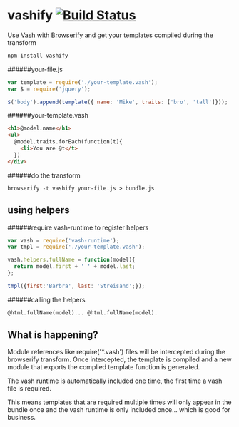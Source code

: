 vashify [![Build Status](https://travis-ci.org/chevett/vashify.png)](https://travis-ci.org/chevett/vashify)
=======

Use [Vash](https://github.com/kirbysayshi/vash) with [Browserify](https://github.com/substack/node-browserify) and get your templates compiled during the transform
````js
npm install vashify
````
######your-file.js
````js
var template = require('./your-template.vash');
var $ = require('jquery');

$('body').append(template({ name: 'Mike', traits: ['bro', 'tall']}));
````
######your-template.vash
```html
<h1>@model.name</h1>
<ul>
  @model.traits.forEach(function(t){ 
    <li>You are @t</t>
  })
</div>
````
######do the transform
````
browserify -t vashify your-file.js > bundle.js
````

using helpers
-------------
######require vash-runtime to register helpers
````js
var vash = require('vash-runtime');
var tmpl = require('./your-template.vash');

vash.helpers.fullName = function(model){
  return model.first + ' ' + model.last;
};

tmpl({first:'Barbra', last: 'Streisand';});
````
######calling the helpers
````html
@html.fullName(model)... @html.fullName(model).
````


What is happening?
------------------
Module references like require('*.vash') files will be intercepted during the browserify transform.  Once intercepted, the template is compiled and a new module that exports the complied template function is generated.

The vash runtime is automatically included one time, the first time a vash file is required.

This means templates that are required multiple times will only appear in the bundle once and the vash runtime is only included once... which is good for business.
